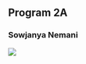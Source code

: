 ## Program 2A
### Sowjanya Nemani

![](Spatial-DS-Nemani/Assignments/Program_2/all_buroughs_screen_shot.png)
